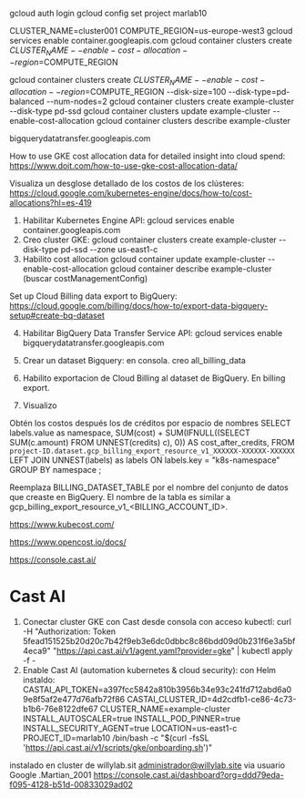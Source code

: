 gcloud auth login
gcloud config set project marlab10

CLUSTER_NAME=cluster001
COMPUTE_REGION=us-europe-west3
gcloud services enable container.googleapis.com
gcloud container clusters create $CLUSTER_NAME --enable-cost-allocation --region=$COMPUTE_REGION

gcloud container clusters create $CLUSTER_NAME --enable-cost-allocation --region=$COMPUTE_REGION --disk-size=100 --disk-type=pd-balanced --num-nodes=2
gcloud container clusters create example-cluster --disk-type pd-ssd
gcloud container clusters update example-cluster --enable-cost-allocation
gcloud container clusters describe example-cluster


bigquerydatatransfer.googleapis.com

How to use GKE cost allocation data for detailed insight into cloud spend:
https://www.doit.com/how-to-use-gke-cost-allocation-data/

Visualiza un desglose detallado de los costos de los clústeres:
https://cloud.google.com/kubernetes-engine/docs/how-to/cost-allocations?hl=es-419

1. Habilitar Kubernetes Engine API: 
    gcloud services enable container.googleapis.com
2. Creo cluster GKE:
    gcloud container clusters create example-cluster --disk-type pd-ssd --zone us-east1-c
3. Habilito cost allocation
    gcloud container update example-cluster --enable-cost-allocation
    gcloud container describe example-cluster (buscar costManagementConfig)

Set up Cloud Billing data export to BigQuery:
https://cloud.google.com/billing/docs/how-to/export-data-bigquery-setup#create-bq-dataset

4. Habilitar BigQuery Data Transfer Service API:
    gcloud services enable bigquerydatatransfer.googleapis.com
5. Crear un dataset Bigquery:
    en consola. creo all_billing_data
6. Habilito exportacion de Cloud Billing al dataset de BigQuery.
    En billing export.

7. Visualizo 

Obtén los costos después los de créditos por espacio de nombres
SELECT
  labels.value as namespace,
  SUM(cost) + SUM(IFNULL((SELECT SUM(c.amount) FROM UNNEST(credits) c), 0)) AS cost_after_credits,
FROM `project-ID.dataset.gcp_billing_export_resource_v1_XXXXXX-XXXXXX-XXXXXX`
LEFT JOIN UNNEST(labels) as labels
  ON labels.key = "k8s-namespace"
GROUP BY namespace
;

Reemplaza BILLING_DATASET_TABLE por el nombre del conjunto de datos que creaste en BigQuery.
El nombre de la tabla es similar a gcp_billing_export_resource_v1_<BILLING_ACCOUNT_ID>.



https://www.kubecost.com/

https://www.opencost.io/docs/

https://console.cast.ai/



# Cast AI

1. Conectar cluster GKE con Cast 
    desde consola con acceso kubectl:
curl -H "Authorization: Token 5fead151525b20d20c7b42f9eb3e6dc0dbbc8c86bdd09d0b231f6e3a5bf4eca9" "https://api.cast.ai/v1/agent.yaml?provider=gke" | kubectl apply -f -
2. Enable Cast AI (automation kubernetes & cloud security):
   con Helm instaldo:
CASTAI_API_TOKEN=a397fcc5842a810b3956b34e93c241fd712abd6a09e8f5af2e477d76afb72f86 CASTAI_CLUSTER_ID=4d2cdfb1-ce86-4c73-b1b6-76e8122dfe67 CLUSTER_NAME=example-cluster INSTALL_AUTOSCALER=true INSTALL_POD_PINNER=true INSTALL_SECURITY_AGENT=true LOCATION=us-east1-c PROJECT_ID=marlab10 /bin/bash -c "$(curl -fsSL 'https://api.cast.ai/v1/scripts/gke/onboarding.sh')"




instalado en cluster de willylab.sit
administrador@willylab.site via usuario Google
.Martian_2001
https://console.cast.ai/dashboard?org=ddd79eda-f095-4128-b51d-00833029ad02